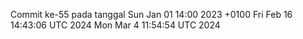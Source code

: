 Commit ke-55 pada tanggal Sun Jan 01 14:00 2023 +0100
Fri Feb 16 14:43:06 UTC 2024
Mon Mar  4 11:54:54 UTC 2024
